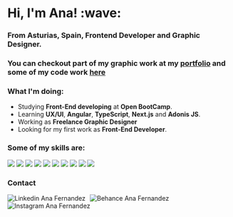 

<h1> Hi, I'm Ana! :wave:	</h1>


### From Asturias, Spain, Frontend Developer and Graphic Designer.  

### You can checkout part of my graphic work at my [portfolio](https://www.heyanabanana.es/) and some of my code work [here](https://github.com/heyanabanana?tab=repositories)

### What I'm doing:

- Studying **Front-End developing** at **Open BootCamp**.
- Learning **UX/UI**, **Angular**, **TypeScript**, **Next.js** and **Adonis JS**.
- Working as **Freelance Graphic Designer**
- Looking for my first work as **Front-End Developer**.

### Some of my skills are: 

<img src="https://img.shields.io/badge/HTML5-E34F26?style=for-the-badge&logo=html5&logoColor=white"/> <img src="https://img.shields.io/badge/CSS3-1572B6?style=for-the-badge&logo=css3&logoColor=white"/> <img src="https://img.shields.io/badge/JavaScript-F7DF1E?style=for-the-badge&logo=javascript&logoColor=black"/> <img src="https://img.shields.io/badge/React-20232A?style=for-the-badge&logo=react&logoColor=61DAFB"/> <img src="https://img.shields.io/badge/Markdown-000000?style=for-the-badge&logo=markdown&logoColor=white"/> <img src="https://img.shields.io/badge/Tailwind_CSS-38B2AC?style=for-the-badge&logo=tailwind-css&logoColor=white"/> <img src="https://img.shields.io/badge/styled--components-DB7093?style=for-the-badge&logo=styled-components&logoColor=white"/> <img src="https://img.shields.io/badge/adobe%20photoshop%20-%2331A8FF.svg?&style=for-the-badge&logo=adobe%20photoshop&logoColor=white"/> <img src="https://img.shields.io/badge/adobe%20illustrator%20-%23FF9A00.svg?&style=for-the-badge&logo=adobe%20illustrator&logoColor=white"/> <img src="https://img.shields.io/badge/figma%20-%23F24E1E.svg?&style=for-the-badge&logo=figma&logoColor=white"/>
 


### Contact

<a href="https://www.linkedin.com/in/ana-fern%C3%A1ndez-vald%C3%A9s-56356383/"><img src="https://img.shields.io/badge/linkedin-anafdez-%23DD8183"
     alt="Linkedin Ana Fernandez"
     style="float: left; margin-right: 10px;" /></a> 
<a href="https://www.behance.net/anafernndez7"><img src="https://img.shields.io/badge/behance-heyanabanana-%23DD8183"
     alt="Behance Ana Fernandez"
     style="float: left; margin-right: 10px;" /></a>  
<a href="https://www.instagram.com/hey.anabanana/?hl=es"><img src="https://img.shields.io/badge/instagram-heyanabanana-%23DD8183"
     alt="Instagram Ana Fernandez"
     style="float: left; margin-right: 10px;" /></a>
     

